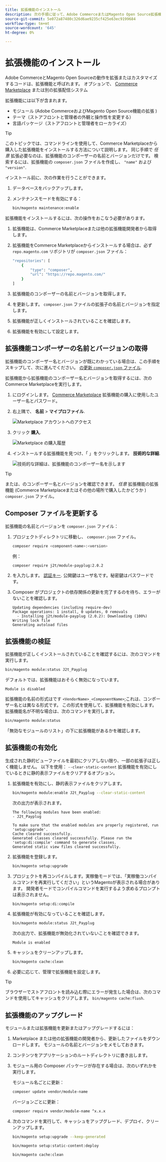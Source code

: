 ```yaml
---
title: 拡張機能のインストール
description: 次の手順に従って、Adobe CommerceまたはMagento Open Source拡張機能をインストールします。
source-git-commit: 5e072a87480c326d6ae9235cf425e63ec9199684
workflow-type: tm+mt
source-wordcount: '645'
ht-degree: 0%

---
```



# 拡張機能のインストール

Adobe CommerceとMagento Open Sourceの動作を拡張またはカスタマイズするコードは、拡張機能と呼ばれます。 オプションで、 [Commerce Marketplace](https://marketplace.magento.com) または別の拡張配信システム

拡張機能には以下が含まれます。

- モジュール (Adobe CommerceおよびMagento Open Source機能の拡張 )
- テーマ（ストアフロントと管理者の外観と操作性を変更する）
- 言語パッケージ（ストアフロントと管理者をローカライズ）

>[!TIP]
>
>このトピックでは、コマンドラインを使用して、Commerce Marketplaceから購入した拡張機能をインストールする方法について説明します。 同じ手順で _任意_ 拡張必要なのは、拡張機能のコンポーザーの名前とバージョンだけです。 検索するには、拡張機能の `composer.json` ファイルを作成し、 `"name"` および `"version"`.

インストール前に、次の作業を行うことができます。

1. データベースをバックアップします。
1. メンテナンスモードを有効にする：

   ```bash
   bin/magento maintenance:enable
   ```

拡張機能をインストールするには、次の操作をおこなう必要があります。

1. 拡張機能は、Commerce Marketplaceまたは他の拡張機能開発者から取得します。
1. 拡張機能をCommerce Marketplaceからインストールする場合は、必ず `repo.magento.com` リポジトリが `composer.json` ファイル：

   ```bash
   "repositories": [
       {
           "type": "composer",
           "url": "https://repo.magento.com/"
       }
   ]
   ```

1. 拡張機能のコンポーザーの名前とバージョンを取得します。
1. を更新します。 `composer.json` ファイルの拡張子の名前とバージョンを指定します。
1. 拡張機能が正しくインストールされていることを確認します。
1. 拡張機能を有効にして設定します。

## 拡張機能コンポーザーの名前とバージョンの取得

拡張機能のコンポーザー名とバージョンが既にわかっている場合は、この手順をスキップして、次に進んでください。 [の更新 `composer.json` ファイル](#update-your-composer-file).

拡張機能から拡張機能のコンポーザー名とバージョンを取得するには、次のCommerce Marketplaceを実行します。

1. にログインします。 [Commerce Marketplace](https://marketplace.magento.com) 拡張機能の購入に使用したユーザー名とパスワード。

1. 右上隅で、 **名前** > **マイプロファイル**.

   ![Marketplace アカウントへのアクセス](../../assets/installation/marketplace-my-profile.png)

1. クリック **購入**.

   ![Marketplace の購入履歴](../../assets/installation//marketplace-my-purchases.png)

1. インストールする拡張機能を見つけ、「 」をクリックします。 **技術的な詳細**.

   ![技術的な詳細は、拡張機能のコンポーザー名を示します](../../assets/installation/marketplace-extension-technical-details.png)

>[!TIP]
>
>または、のコンポーザー名とバージョンを確認できます。 _任意_ 拡張機能の拡張機能 (Commerce Marketplaceまたはその他の場所で購入したかどうか ) `composer.json` ファイル。

## Composer ファイルを更新する

拡張機能の名前とバージョンを `composer.json` ファイル：

1. プロジェクトディレクトリに移動し、 `composer.json` ファイル。

   ```bash
   composer require <component-name>:<version>
   ```

   例：

   ```bash
   composer require j2t/module-payplug:2.0.2
   ```

1. を入力します。 [認証キー](../prerequisites/authentication-keys.md). 公開鍵はユーザ名です。秘密鍵はパスワードです。

1. Composer がプロジェクトの依存関係の更新を完了するのを待ち、エラーがないことを確認します。

   ```terminal
   Updating dependencies (including require-dev)
   Package operations: 1 install, 0 updates, 0 removals
     - Installing j2t/module-payplug (2.0.2): Downloading (100%)
   Writing lock file
   Generating autoload files
   ```

## 拡張機能の検証

拡張機能が正しくインストールされていることを確認するには、次のコマンドを実行します。

```bash
bin/magento module:status J2t_Payplug
```

デフォルトでは、拡張機能はおそらく無効になっています。

```terminal
Module is disabled
```

拡張機能の名前の形式はです `<VendorName>_<ComponentName>`;これは、コンポーザー名とは異なる形式です。 この形式を使用して、拡張機能を有効にします。 拡張機能名が不明な場合は、次のコマンドを実行します。

```bash
bin/magento module:status
```

「無効なモジュールのリスト」の下に拡張機能があるかを確認します。

## 拡張機能の有効化

生成された静的ビューファイルを最初にクリアしない限り、一部の拡張子は正しく機能しません。 以下を使用： `--clear-static-content` 拡張機能を有効にしているときに静的表示ファイルをクリアするオプション。

1. 拡張機能を有効にし、静的表示ファイルをクリアします。

   ```bash
   bin/magento module:enable J2t_Payplug --clear-static-content
   ```

   次の出力が表示されます。

   ```terminal
   The following modules have been enabled:
   - J2t_Payplug
   
   To make sure that the enabled modules are properly registered, run 'setup:upgrade'.
   Cache cleared successfully.
   Generated classes cleared successfully. Please run the 'setup:di:compile' command to generate classes.
   Generated static view files cleared successfully.
   ```

1. 拡張機能を登録します。

   ```bash
   bin/magento setup:upgrade
   ```

1. プロジェクトを再コンパイルします。実稼働モードでは、「実稼働コンパイルコマンドを再実行してください」というMagentoが表示される場合があります。 開発者モードでコンパイルコマンドを実行するよう求めるプロンプトは表示されません。

   ```bash
   bin/magento setup:di:compile
   ```

1. 拡張機能が有効になっていることを確認します。

   ```bash
   bin/magento module:status J2t_Payplug
   ```

   次の出力で、拡張機能が無効化されていないことを確認できます。

   ```terminal
   Module is enabled
   ```

1. キャッシュをクリーンアップします。

   ```bash
   bin/magento cache:clean
   ```

1. 必要に応じて、管理で拡張機能を設定します。

>[!TIP]
>
>ブラウザーでストアフロントを読み込む際にエラーが発生した場合は、次のコマンドを使用してキャッシュをクリアします。 `bin/magento cache:flush`.

## 拡張機能のアップグレード

モジュールまたは拡張機能を更新またはアップグレードするには：

1. Marketplace または他の拡張機能の開発者から、更新したファイルをダウンロードします。 モジュールの名前とバージョンをメモしておきます。

1. コンテンツをアプリケーションのルートディレクトリに書き出します。

1. モジュール用の Composer パッケージが存在する場合は、次のいずれかを実行します。

   モジュール名ごとに更新：

   ```bash
   composer update vendor/module-name
   ```

   バージョンごとに更新：

   ```bash
   composer require vendor/module-name ^x.x.x
   ```

1. 次のコマンドを実行して、キャッシュをアップグレード、デプロイ、クリーンアップします。

   ```bash
   bin/magento setup:upgrade --keep-generated
   ```

   ```bash
   bin/magento setup:static-content:deploy
   ```

   ```bash
   bin/magento cache:clean
   ```
